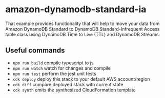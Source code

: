 # amazon-dynamodb-standard-ia

That example provides functionality that will help to move your data from Amazon DynamoDB Standard to DynamoDB Standard-Infrequent Access table class using DynamoDB Time to Live (TTL) and DynamoDB Streams.

## Useful commands

 * `npm run build`   compile typescript to js
 * `npm run watch`   watch for changes and compile
 * `npm run test`    perform the jest unit tests
 * `cdk deploy`      deploy this stack to your default AWS account/region
 * `cdk diff`        compare deployed stack with current state
 * `cdk synth`       emits the synthesized CloudFormation template
